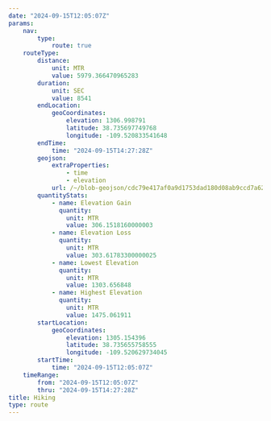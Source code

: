 ```yaml
---
date: "2024-09-15T12:05:07Z"
params:
    nav:
        type:
            route: true
    routeType:
        distance:
            unit: MTR
            value: 5979.366470965283
        duration:
            unit: SEC
            value: 8541
        endLocation:
            geoCoordinates:
                elevation: 1306.998791
                latitude: 38.735697749768
                longitude: -109.520833541648
        endTime:
            time: "2024-09-15T14:27:28Z"
        geojson:
            extraProperties:
                - time
                - elevation
            url: /~/blob-geojson/cdc79e417af0a9d1753dad180d08ab9ccd7a621d4a73b2500797df70d9f14881/geojson.json
        quantityStats:
            - name: Elevation Gain
              quantity:
                unit: MTR
                value: 306.1518160000003
            - name: Elevation Loss
              quantity:
                unit: MTR
                value: 303.61783300000025
            - name: Lowest Elevation
              quantity:
                unit: MTR
                value: 1303.656848
            - name: Highest Elevation
              quantity:
                unit: MTR
                value: 1475.061911
        startLocation:
            geoCoordinates:
                elevation: 1305.154396
                latitude: 38.735655758555
                longitude: -109.520629734045
        startTime:
            time: "2024-09-15T12:05:07Z"
    timeRange:
        from: "2024-09-15T12:05:07Z"
        thru: "2024-09-15T14:27:28Z"
title: Hiking
type: route
---
```

